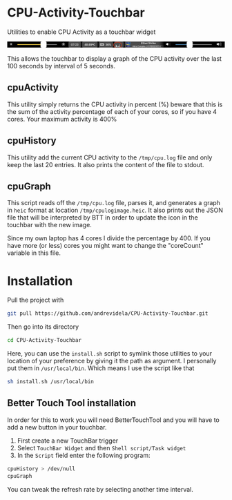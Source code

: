 # CPU-Activity-Touchbar
Utilities to enable CPU Activity as a touchbar widget

![screenshot example](screenshot_example.png)

This allows the touchbar to display a graph of the CPU activity over the last 100 seconds by interval of 5 seconds.

## cpuActivity

This utility simply returns the CPU activity in percent (%) beware that this is the sum of the 
activity percentage of each of your cores, so if you have 4 cores. Your maximum activity is 400%

## cpuHistory

This utility add the current CPU activity to the `/tmp/cpu.log` file and only keep the last 20 entries.
It also prints the content of the file to stdout.

## cpuGraph

This script reads off the `/tmp/cpu.log` file, parses it, and generates a graph in `heic` format at
location `/tmp/cpulogimage.heic`. It also prints out the JSON file that will be interpreted by BTT
in order to update the icon in the touchbar with the new image.

Since my own laptop has 4 cores I divide the percentage by 400. If you have more (or less) cores you might want to change the "coreCount" variable in this file.

# Installation

Pull the project with
```sh
git pull https://github.com/andrevidela/CPU-Activity-Touchbar.git
```

Then go into its directory

```sh
cd CPU-Activity-Touchbar
```

Here, you can use the `install.sh` script to symlink those utilities to your location of your preference by giving it
the path as argument. I personally put them in `/usr/local/bin`. Which means I use the script like that

```sh
sh install.sh /usr/local/bin
```

## Better Touch Tool installation

In order for this to work you will need BetterTouchTool and you will have to add a new button in your touchbar.

1. First create a new TouchBar trigger
2. Select `TouchBar Widget` and then `Shell script/Task widget`
3. In the `Script` field enter the following program: 
```sh
cpuHistory > /dev/null
cpuGraph
```

You can tweak the refresh rate by selecting another time interval.
